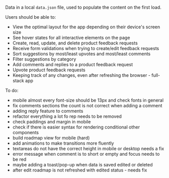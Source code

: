 Data in a local `data.json` file, used to populate the content on the first load.

Users should be able to:

- View the optimal layout for the app depending on their device's screen size
- See hover states for all interactive elements on the page
- Create, read, update, and delete product feedback requests
- Receive form validations when trying to create/edit feedback requests
- Sort suggestions by most/least upvotes and most/least comments
- Filter suggestions by category
- Add comments and replies to a product feedback request
- Upvote product feedback requests
- Keeping track of any changes, even after refreshing the browser - full-stack app

To do:

- mobile almost every font-size should be 13px and check fonts in general
- fix comments sections the count is not correct when adding a comment
- adding reply feature to comments
- refactor everything a lot fo rep needs to be removed
- check paddings and margin in mobile
- check if there is easier syntax for rendering conditional other components
- build roadmap view for mobile (hard)
- add animations to make transitions more fluently
- textareas do not have the correct height in mobile or desktop needs a fix
- error message when comment is to short or empty and focus needs to be red
- maybe adding a toast/pop-up when data is saved edited or deleted
- after edit roadmap is not refreshed with edited status - needs fix
